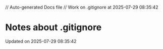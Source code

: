 // Auto-generated Docs file
// Work on .gitignore at 2025-07-29 08:35:42
# Notes about .gitignore
Updated on 2025-07-29 08:35:42
